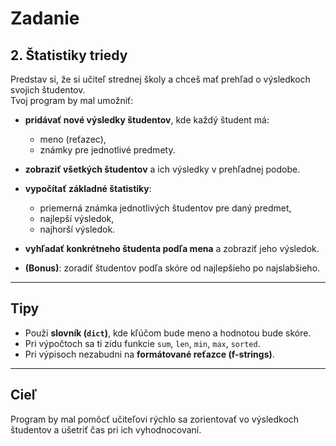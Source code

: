 # Zadanie

## 2. Štatistiky triedy

Predstav si, že si učiteľ strednej školy a chceš mať prehľad o výsledkoch svojich študentov.  
Tvoj program by mal umožniť:

- **pridávať nové výsledky študentov**, kde každý študent má:  
  - meno (reťazec),  
  - známky pre jednotlivé predmety.  

- **zobraziť všetkých študentov** a ich výsledky v prehľadnej podobe.

- **vypočítať základné štatistiky**:  
  - priemerná známka jednotlivých študentov pre daný predmet,  
  - najlepší výsledok,  
  - najhorší výsledok.

- **vyhľadať konkrétneho študenta podľa mena** a zobraziť jeho výsledok.

- **(Bonus)**: zoradiť študentov podľa skóre od najlepšieho po najslabšieho.

---

## Tipy

- Použi **slovník (`dict`)**, kde kľúčom bude meno a hodnotou bude skóre.  
- Pri výpočtoch sa ti zídu funkcie `sum`, `len`, `min`, `max`, `sorted`.  
- Pri výpisoch nezabudni na **formátované reťazce (f-strings)**.  

---

## Cieľ

Program by mal pomôcť učiteľovi rýchlo sa zorientovať vo výsledkoch študentov a ušetriť čas pri ich vyhodnocovaní.
